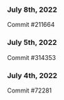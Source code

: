 ### July 8th, 2022

Commit #211664

### July 5th, 2022

Commit #314353


### July 4th, 2022

Commit #72281
